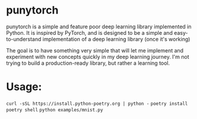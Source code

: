 # punytorch

punytorch is a simple and feature poor deep learning library implemented in Python. It is inspired by PyTorch, and is designed to be a simple and easy-to-understand implementation of a deep learning library (once it's working)

The goal is to have something very simple that will let me implement and experiment with new concepts quickly in my deep learning journey. I'm not trying to build a production-ready library, but rather a learning tool.

# Usage:
`curl -sSL https://install.python-poetry.org | python -`
`poetry install`
`poetry shell`
`python examples/mnist.py`
